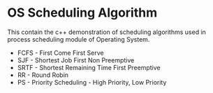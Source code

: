 # OS Scheduling Algorithm
This contain the c++ demonstration of scheduling algorithms used in process scheduling module of Operating System.
* FCFS - First Come First Serve
* SJF - Shortest Job First Non Preemptive
* SRTF - Shortest Remaining Time First Preemptive
* RR - Round Robin
* PS - Priority Scheduling - High Priority, Low Priority

